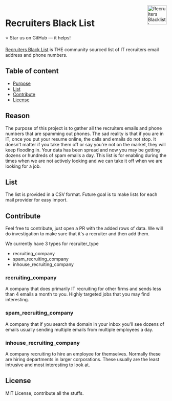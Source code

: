 <a href="http://recruitersblacklist.com">
    <img src="" alt="Recruiters Blacklist logo" title="RBL" align="right" height="60" />
</a>

Recruiters Black List
======================

:star: Star us on GitHub — it helps!

[Recruiters Black List](http://recruitersblacklist.com) is THE community sourced list of IT recruiters email address and phone numbers.

## Table of content

- [Purpose](#Reason)
- [List](#List)
- [Contribute](#Contribute)
- [License](#license)

## Reason

The purpose of this project is to gather all the recruiters emails and phone numbers that are spamming out phones. The sad reality is that if you are in IT, once you put your resume online, the calls and emails do not stop. It doesn't matter if you take them off or say you're not on the market, they will keep flooding in. Your data has been spread and now you may be getting dozens or hundreds of spam emails a day. This list is for enabling during the times when we are not actively looking and we can take it off when we are looking for a job. 

## List

The list is provided in a CSV format. Future goal is to make lists for each mail provider for easy import.

## Contribute

Feel free to contribute, just open a PR with the added rows of data. We will do investigation to make sure that it's a recruiter and then add them. 

We currently have 3 types for recruiter_type
- recruiting_company
- spam_recruiting_company
- inhouse_recruiting_company

### recruiting_company
A company that does primarily IT recruiting for other firms and sends less than 4 emails a month to you. Highly targeted jobs that you may find interesting.

### spam_recruiting_company
A company that if you search the domain in your inbox you'll see dozens of emails usually sending multiple emails from multiple employees a day.

### inhouse_recruiting_company
A company recruiting to hire an employee for themselves. Normally these are hiring departments in larger corporations. These usually are the least intrusive and most interesting to look at. 

## License

MIT License, contribute all the stuffs.
